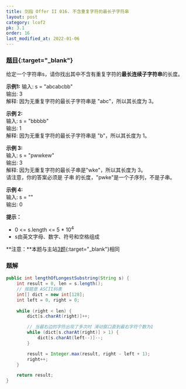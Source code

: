 ```yaml
---
title: 剑指 Offer II 016. 不含重复字符的最长子字符串
layout: post
category: lcof2
pk: 3.1
order: 16
last_modified_at: 2022-01-06
---
```


### [题目](https://leetcode-cn.com/problems/wtcaE1/){:target="_blank"}

给定一个字符串s，请你找出其中不含有重复字符的**最长连续子字符串**的长度。

**示例1:**
输入: s = "abcabcbb"  
输出: 3  
解释: 因为无重复字符的最长子字符串是 "abc"，所以其长度为 3。

**示例 2:**  
输入: s = "bbbbb"  
输出: 1  
解释: 因为无重复字符的最长子字符串是 "b"，所以其长度为 1。

**示例 3:**  
输入: s = "pwwkew"  
输出: 3  
解释: 因为无重复字符的最长子串是"wke"，所以其长度为 3。  
请注意，你的答案必须是 子串 的长度，"pwke"是一个子序列，不是子串。

**示例 4:**  
输入: s = ""  
输出: 0

**提示：**  
- 0 <= s.length <= 5 * 10<sup>4</sup>
- s由英文字母、数字、符号和空格组成

**注意：**本题与主站[3题](https://leetcode-cn.com/problems/longest-substring-without-repeating-characters/){:target="_blank"}相同

### 题解

```java
public int lengthOfLongestSubstring(String s) {
    int result = 0, len = s.length();
    // 按题意 ASCII码表
    int[] dict = new int[128];
    int left = 0, right = 0;
    
    while (right < len) {
        dict[s.charAt(right)]++;

        // 当最右边的字符出现了多次时 滑动窗口直到最右字符个数为1
        while (dict[s.charAt(right)] > 1) {
            dict[s.charAt(left--)]--;
        }

        result = Integer.max(result, right - left + 1);
        right++;
    }

    return result;
}
```